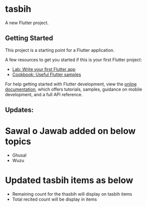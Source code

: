 # tasbih

A new Flutter project.

## Getting Started

This project is a starting point for a Flutter application.

A few resources to get you started if this is your first Flutter project:

- [Lab: Write your first Flutter app](https://docs.flutter.dev/get-started/codelab)
- [Cookbook: Useful Flutter samples](https://docs.flutter.dev/cookbook)

For help getting started with Flutter development, view the
[online documentation](https://docs.flutter.dev/), which offers tutorials,
samples, guidance on mobile development, and a full API reference.

## Updates: 
# Sawal o Jawab added on below topics
 - Ghusal
 - Wuzu 
# Updated tasbih items as below
 - Remaining count for the thasbih will display on tasbih items
 - Total recited count will be display in items